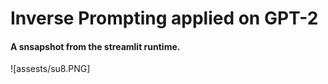 # Inverse Prompting applied on GPT-2

#### A snsapshot from the streamlit runtime.

![assests/su8.PNG]
